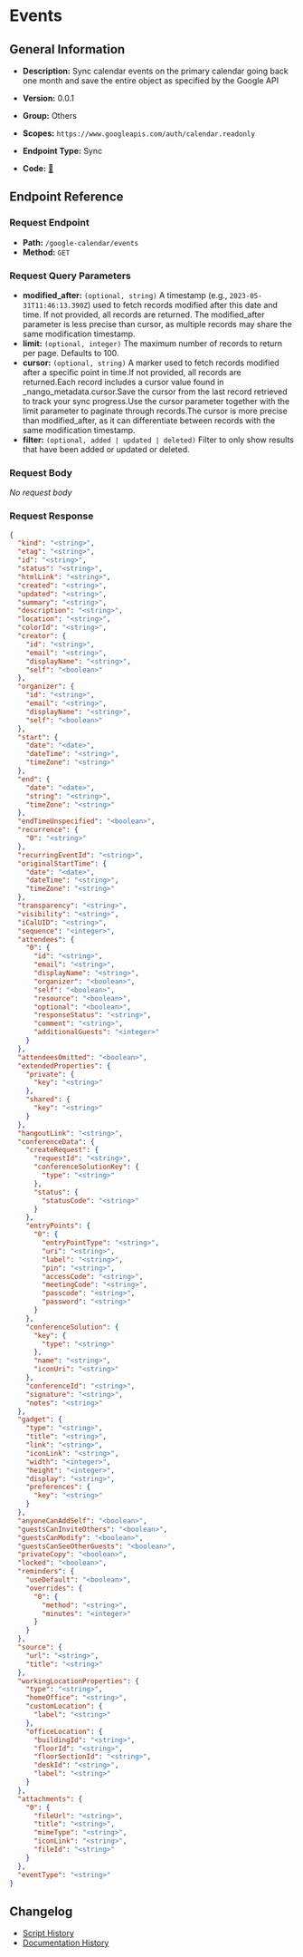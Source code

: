# Events

## General Information

- **Description:** Sync calendar events on the primary calendar going back one month and
save the entire object as specified by the Google API

- **Version:** 0.0.1
- **Group:** Others
- **Scopes:** `https://www.googleapis.com/auth/calendar.readonly`
- **Endpoint Type:** Sync
- **Code:** [🔗](https://github.com/NangoHQ/integration-templates/tree/main/integrations/google-calendar/syncs/events.ts)


## Endpoint Reference

### Request Endpoint

- **Path:** `/google-calendar/events`
- **Method:** `GET`

### Request Query Parameters

- **modified_after:** `(optional, string)` A timestamp (e.g., `2023-05-31T11:46:13.390Z`) used to fetch records modified after this date and time. If not provided, all records are returned. The modified_after parameter is less precise than cursor, as multiple records may share the same modification timestamp.
- **limit:** `(optional, integer)` The maximum number of records to return per page. Defaults to 100.
- **cursor:** `(optional, string)` A marker used to fetch records modified after a specific point in time.If not provided, all records are returned.Each record includes a cursor value found in _nango_metadata.cursor.Save the cursor from the last record retrieved to track your sync progress.Use the cursor parameter together with the limit parameter to paginate through records.The cursor is more precise than modified_after, as it can differentiate between records with the same modification timestamp.
- **filter:** `(optional, added | updated | deleted)` Filter to only show results that have been added or updated or deleted.

### Request Body

_No request body_

### Request Response

```json
{
  "kind": "<string>",
  "etag": "<string>",
  "id": "<string>",
  "status": "<string>",
  "htmlLink": "<string>",
  "created": "<string>",
  "updated": "<string>",
  "summary": "<string>",
  "description": "<string>",
  "location": "<string>",
  "colorId": "<string>",
  "creator": {
    "id": "<string>",
    "email": "<string>",
    "displayName": "<string>",
    "self": "<boolean>"
  },
  "organizer": {
    "id": "<string>",
    "email": "<string>",
    "displayName": "<string>",
    "self": "<boolean>"
  },
  "start": {
    "date": "<date>",
    "dateTime": "<string>",
    "timeZone": "<string>"
  },
  "end": {
    "date": "<date>",
    "string": "<string>",
    "timeZone": "<string>"
  },
  "endTimeUnspecified": "<boolean>",
  "recurrence": {
    "0": "<string>"
  },
  "recurringEventId": "<string>",
  "originalStartTime": {
    "date": "<date>",
    "dateTime": "<string>",
    "timeZone": "<string>"
  },
  "transparency": "<string>",
  "visibility": "<string>",
  "iCalUID": "<string>",
  "sequence": "<integer>",
  "attendees": {
    "0": {
      "id": "<string>",
      "email": "<string>",
      "displayName": "<string>",
      "organizer": "<boolean>",
      "self": "<boolean>",
      "resource": "<boolean>",
      "optional": "<boolean>",
      "responseStatus": "<string>",
      "comment": "<string>",
      "additionalGuests": "<integer>"
    }
  },
  "attendeesOmitted": "<boolean>",
  "extendedProperties": {
    "private": {
      "key": "<string>"
    },
    "shared": {
      "key": "<string>"
    }
  },
  "hangoutLink": "<string>",
  "conferenceData": {
    "createRequest": {
      "requestId": "<string>",
      "conferenceSolutionKey": {
        "type": "<string>"
      },
      "status": {
        "statusCode": "<string>"
      }
    },
    "entryPoints": {
      "0": {
        "entryPointType": "<string>",
        "uri": "<string>",
        "label": "<string>",
        "pin": "<string>",
        "accessCode": "<string>",
        "meetingCode": "<string>",
        "passcode": "<string>",
        "password": "<string>"
      }
    },
    "conferenceSolution": {
      "key": {
        "type": "<string>"
      },
      "name": "<string>",
      "iconUri": "<string>"
    },
    "conferenceId": "<string>",
    "signature": "<string>",
    "notes": "<string>"
  },
  "gadget": {
    "type": "<string>",
    "title": "<string>",
    "link": "<string>",
    "iconLink": "<string>",
    "width": "<integer>",
    "height": "<integer>",
    "display": "<string>",
    "preferences": {
      "key": "<string>"
    }
  },
  "anyoneCanAddSelf": "<boolean>",
  "guestsCanInviteOthers": "<boolean>",
  "guestsCanModify": "<boolean>",
  "guestsCanSeeOtherGuests": "<boolean>",
  "privateCopy": "<boolean>",
  "locked": "<boolean>",
  "reminders": {
    "useDefault": "<boolean>",
    "overrides": {
      "0": {
        "method": "<string>",
        "minutes": "<integer>"
      }
    }
  },
  "source": {
    "url": "<string>",
    "title": "<string>"
  },
  "workingLocationProperties": {
    "type": "<string>",
    "homeOffice": "<string>",
    "customLocation": {
      "label": "<string>"
    },
    "officeLocation": {
      "buildingId": "<string>",
      "floorId": "<string>",
      "floorSectionId": "<string>",
      "deskId": "<string>",
      "label": "<string>"
    }
  },
  "attachments": {
    "0": {
      "fileUrl": "<string>",
      "title": "<string>",
      "mimeType": "<string>",
      "iconLink": "<string>",
      "fileId": "<string>"
    }
  },
  "eventType": "<string>"
}
```

## Changelog

- [Script History](https://github.com/NangoHQ/integration-templates/commits/main/integrations/google-calendar/syncs/events.ts)
- [Documentation History](https://github.com/NangoHQ/integration-templates/commits/main/integrations/google-calendar/syncs/events.md)

<!-- END  GENERATED CONTENT -->

